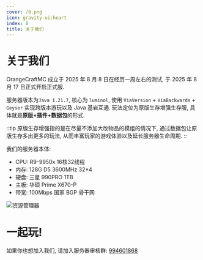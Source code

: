```yaml
---
cover: /0.png
icon: gravity-ui:heart
index: 0
title: 关于我们
---
```


# 关于我们

OrangeCraftMC 成立于 2025 年 8 月 8 日在经历一周左右的测试, 于 2025 年 8 月 17 日正式开启正式服.


服务器版本为`Java 1.21.7`, 核心为 `luminol`, 使用 `ViaVersion` + `ViaBackwards` + `Geyser` 实现跨版本游玩以及 Java 基岩互通. 玩法定位为原版生存增强生存服, 具体就是**原版+插件+数据包**的形式.

::tip
原版生存增强指的是在尽量不添加大改物品的模组的情况下, 通过数据包让原版生存多出更多的玩法, 从而丰富玩家的游戏体验以及延长服务器生命周期.
::

我们的服务器本体:

- CPU: R9-9950x 16核32线程
- 内存: 128G D5 3600MHz 32*4
- 硬盘: 三星 990PRO 1TB
- 主板: 华硕 Prime X670-P
- 带宽: 100Mbps 国家 BGP 骨干网

![资源管理器](/guide/zyglq.png)

# 一起玩!

如果你也想加入我们, 请加入服务器审核群: [994601868](点击链接加入群聊【OrangeCraftMC审核群】：http://qm.qq.com/cgi-bin/qm/qr?_wv=1027&k=IXRcab1SQlNHrBCU1jjKWSsBPMNcOI6D&authKey=KXW2BLv%2FYER6eZLbeS8WgIoyynbCNHfliNKM6B2A0LhDgZMHKgS4ndEIvP73xkp3&noverify=0&group_code=994601868)
